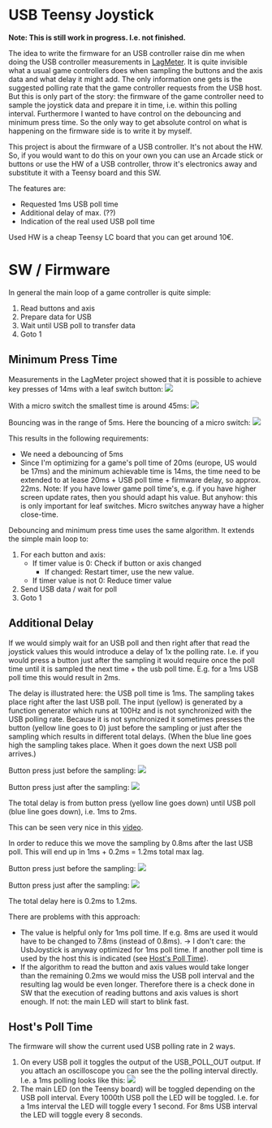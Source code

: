 # USB Teensy Joystick

**Note: This is still work in progress. I.e. not finished.**

The idea to write the firmware for an USB controller raise din me when doing the USB controller measurements in 
[LagMeter](../LagMeter/Readme.md).
It is quite invisible what a usual game controllers does when sampling the buttons and the axis data and what delay it might add.
The only information one gets is the suggested polling rate that the game controller requests from the USB host.
But this is only part of the story: the firmware of the game controller need to sample the joystick data and prepare it in time, i.e. within this polling interval.
Furthermore I wanted to have control on the debouncing and minimum press time.
So the only way to get absolute control on what is happening on the firmware side is to write it by myself.

This project is about the firmware of a USB controller. It's not about the HW. So, if you would want to do this on your own you can use an Arcade stick or buttons or use the HW of a USB controller, throw it's electronics away and substitute it with a Teensy board and this SW.

The features are:
- Requested 1ms USB poll time
- Additional delay of max. (??)
- Indication of the real used USB poll time

Used HW is a cheap Teensy LC board that you can get around 10€.


# SW / Firmware

In general the main loop of a game controller is quite simple:
1. Read buttons and axis
2. Prepare data for USB
3. Wait until USB poll to transfer data
4. Goto 1


## Minimum Press Time

Measurements in the LagMeter project showed that it is possible to achieve key presses of 14ms with a leaf switch button:
![](Images/button_leaf_smallest_14ms.BMP)

With a micro switch  the smallest time is around 45ms:
![](Images/button_micro_smallest_45ms.BMP)

Bouncing was in the range of 5ms.
Here the bouncing of a micro switch:
![](Images/button_micro_bounce.BMP)

This results in the following requirements:
- We need a debouncing of 5ms
- Since I'm optimizing for a game's poll time of 20ms (europe, US would be 17ms) and the minimum achievable time is 14ms, the time need to be extended to at lease 20ms + USB poll time + firmware delay, so approx. 22ms.
Note: If you have lower game poll time's, e.g. if you have higher screen update rates, then you should adapt his value.
But anyhow: this is only important for leaf switches. Micro switches anyway have a higher close-time.

Debouncing and minimum press time uses the same algorithm. It extends the simple main loop to:
1. For each button and axis:
    - If timer value is 0: Check if button or axis changed
        - If changed: Restart timer, use the new value.
    - If timer value is not 0: Reduce timer value
2. Send USB data / wait for poll
3. Goto 1


## Additional Delay

If we would simply wait for an USB poll and then right after that read the joystick values this would introduce a delay of 1x the polling rate.
I.e. if you would press a button just after the sampling it would require once the poll time until it is sampled the next time + the usb poll time.
E.g. for a 1ms USB poll time this would result in 2ms.

The delay is illustrated here: the USB poll time is 1ms. The sampling takes place right after the last USB poll.
The input (yellow) is generated by a function generator which runs at 100Hz and is not synchronized with the USB polling rate. Because it is not synchronized it sometimes presses the button (yellow line goes to 0) just before the sampling or just after the sampling which results in different total delays.
(When the blue line goes high the sampling takes place. When it goes down the next USB poll arrives.)

Button press just before the sampling:
![](Images/button_press_before_sampling.BMP)

Button press just after the sampling:
![](Images/button_press_after_sampling.BMP)

The total delay is from button press (yellow line goes down) until USB poll (blue line goes down), i.e. 1ms to 2ms.

This can be seen very nice in this [video](Images/button_press_delay.mp4).

In order to reduce this we move the sampling by 0.8ms after the last USB poll.
This will end up in 1ms + 0.2ms = 1.2ms total max lag.

Button press just before the sampling:
![](Images/button_press_before_sampling_reduced.BMP)

Button press just after the sampling:
![](Images/button_press_after_sampling_reduced.BMP)

The total delay here is 0.2ms to 1.2ms.


There are problems with this approach:
- The value is helpful only for 1ms poll time. If e.g. 8ms are used it would have to be changed to 7.8ms (instead of 0.8ms). -> I don't care: the UsbJoystick is anyway optimized for 1ms poll time. If another poll time is used by the host this is indicated (see [Host's Poll Time](#host-s-poll-time)).
- If the algorithm to read the button and axis values would take longer than the remaining 0.2ms we would miss the USB poll interval and the resulting lag would be even longer. Therefore there is a check done in SW that the execution of reading buttons and axis values is short enough.
If not: the main LED will start to blink fast.




## Host's Poll Time

The firmware will show the current used USB polling rate in 2 ways.
1. On every USB poll it toggles the output of the USB_POLL_OUT output.
If you attach an oscilloscope you can see the the polling interval directly.
I.e. a 1ms polling looks like this:
![](Images/usb_poll_1ms.BMP)
2. The main LED (on the Teensy board) will be toggled depending on the USB poll interval. Every 1000th USB poll the LED will be toggled. I.e. for a 1ms interval the LED will toggle every 1 second. For 8ms USB interval the LED will toggle every 8 seconds.
